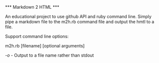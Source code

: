 *** Markdown 2 HTML *** 

An educational project to use github API and ruby command line.
Simply pipe a markdown file to the m2h.rb command file and output the hmtl to a file.

Support command line options:

m2h.rb [filename] [optional arguments]

*-o* - Output to a file name rather than stdout
